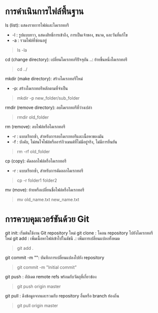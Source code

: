 # การดำเนินการไฟล์พื้นฐาน

ls (list): แสดงรายการไฟล์และไดเรกทอรี
- -l : รูปแบบยาว, แสดงสิทธิ์การเข้าถึง, การเป็นเจ้าของ, ขนาด, และวันที่แก้ไข
- -a : รวมไฟล์ที่ซ่อนอยู่

> ls -la

cd <directory> (change directory): เปลี่ยนไดเรกทอรีปัจจุบัน
..: ย้ายขึ้นหนึ่งไดเรกทอรี

>  cd ../

mkdir <directory> (make directory): สร้างไดเรกทอรีใหม่
- -p: สร้างไดเรกทอรีหลักตามที่จำเป็น

>  mkdir -p new_folder/sub_folder

rmdir <directory> (remove directory): ลบไดเรกทอรีที่ว่างเปล่า
>  rmdir old_folder

rm <file> (remove): ลบไฟล์หรือไดเรกทอรี
- -r : แบบเรียกซ้ำ, สำหรับการลบไดเรกทอรีและเนื้อหาของมัน
- -f : บังคับ, ไม่สนใจไฟล์หรืออาร์กิวเมนต์ที่ไม่มีอยู่จริง, ไม่มีการยืนยัน

>  rm -rf old_folder

cp <source> <destination> (copy): คัดลอกไฟล์หรือไดเรกทอรี
- -r : แบบเรียกซ้ำ, สำหรับการคัดลอกไดเรกทอรี

>   cp -r folder1 folder2

mv <source> <destination> (move): ย้ายหรือเปลี่ยนชื่อไฟล์หรือไดเรกทอรี

>   mv old_name.txt new_name.txt

# การควบคุมเวอร์ชันด้วย Git

git init: เริ่มต้นใช้งาน Git repository ใหม่
git clone <repository>: โคลน repository ไปยังไดเรกทอรีใหม่
git add <file>: เพิ่มเนื้อหาไฟล์เข้าไปในดัชนี
.: เพิ่มการเปลี่ยนแปลงทั้งหมด

>   git add .

git commit -m "<message>": บันทึกการเปลี่ยนแปลงไปยัง repository

>   git commit -m "Initial commit"

git push <remote> <branch>: อัปเดต remote refs พร้อมกับวัตถุที่เกี่ยวข้อง

>   git push origin master

git pull <remote>: ดึงข้อมูลจากและรวมกับ repository อื่นหรือ branch ท้องถิ่น

>   git pull origin master